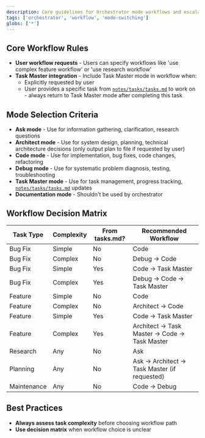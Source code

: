 ```yaml
---
description: Core guidelines for Orchestrator mode workflows and escalation patterns
tags: ['orchestrator', 'workflow', 'mode-switching']
globs: ['*']
---
```


## Core Workflow Rules

- **User workflow requests** - Users can specify workflows like 'use complex feature workflow' or 'use research workflow'
- **Task Master integration** - Include Task Master mode in workflow when:
  - Explicitly requested by user
  - User provides a specific task from [`notes/tasks/tasks.md`](notes/tasks/tasks.md) to work on - always return to Task Master mode after completing this task

## Mode Selection Criteria

- **Ask mode** - Use for information gathering, clarification, research questions
- **Architect mode** - Use for system design, planning, technical architecture decisions (only output plan to file if requested by user)
- **Code mode** - Use for implementation, bug fixes, code changes, refactoring
- **Debug mode** - Use for systematic problem diagnosis, testing, troubleshooting
- **Task Master mode** - Use for task management, progress tracking, [`notes/tasks/tasks.md`](notes/tasks/tasks.md) updates
- **Documentation mode** - Shouldn't be used by orchestrator

## Workflow Decision Matrix

| Task Type   | Complexity | From tasks.md? | Recommended Workflow                         |
| ----------- | ---------- | -------------- | -------------------------------------------- |
| Bug Fix     | Simple     | No             | Code                                         |
| Bug Fix     | Complex    | No             | Debug → Code                                 |
| Bug Fix     | Simple     | Yes            | Code → Task Master                           |
| Bug Fix     | Complex    | Yes            | Debug → Code → Task Master                   |
| Feature     | Simple     | No             | Code                                         |
| Feature     | Complex    | No             | Architect → Code                             |
| Feature     | Simple     | Yes            | Code → Task Master                           |
| Feature     | Complex    | Yes            | Architect → Task Master → Code → Task Master |
| Research    | Any        | No             | Ask                                          |
| Planning    | Any        | No             | Ask → Architect → Task Master (if requested) |
| Maintenance | Any        | No             | Code → Debug                                 |

## Best Practices

- **Always assess task complexity** before choosing workflow path
- **Use decision matrix** when workflow choice is unclear

